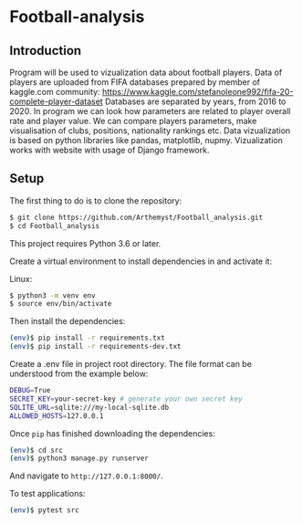 # Football-analysis

## Introduction

Program will be used to vizualization data about football players.
Data of players are uploaded from FIFA databases prepared by member of kaggle.com community: https://www.kaggle.com/stefanoleone992/fifa-20-complete-player-dataset
Databases are separated by years, from 2016 to 2020. In program we can look how parameters are related to player overall rate and player value. We can compare players parameters, make visualisation of clubs, positions, nationality rankings etc.
Data vizualization is based on python libraries like pandas, matplotlib, nupmy.
Vizualization works with website with usage of Django framework.

## Setup

The first thing to do is to clone the repository:

```sh
$ git clone https://github.com/Arthemyst/Football_analysis.git
$ cd Football_analysis
```

This project requires Python 3.6 or later.

Create a virtual environment to install dependencies in and activate it:

Linux:
```sh
$ python3 -m venv env
$ source env/bin/activate
```

Then install the dependencies:

```sh
(env)$ pip install -r requirements.txt
(env)$ pip install -r requirements-dev.txt
```


Create a .env file in project root directory. The file format can be understood from the example below:
```sh
DEBUG=True
SECRET_KEY=your-secret-key # generate your own secret key
SQLITE_URL=sqlite:///my-local-sqlite.db
ALLOWED_HOSTS=127.0.0.1
```
Once `pip` has finished downloading the dependencies:
```sh
(env)$ cd src
(env)$ python3 manage.py runserver
```

And navigate to `http://127.0.0.1:8000/`.

To test applications:

```sh
(env)$ pytest src
```

